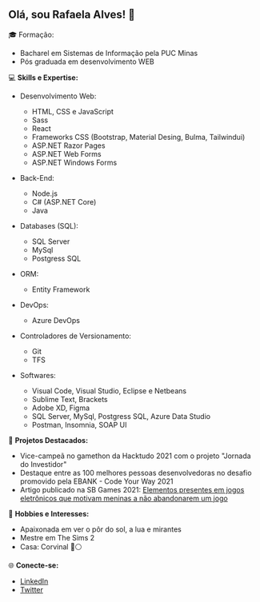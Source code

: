 ## Olá, sou Rafaela Alves! 👋

🎓 Formação: 
- Bacharel em Sistemas de Informação pela PUC Minas
- Pós graduada em desenvolvimento WEB        

💻 **Skills e Expertise:**
- Desenvolvimento Web:
  - HTML, CSS e JavaScript
  - Sass
  - React
  - Frameworks CSS (Bootstrap, Material Desing, Bulma, Tailwindui)
  - ASP.NET Razor Pages
  - ASP.NET Web Forms
  - ASP.NET Windows Forms

- Back-End:
  - Node.js
  - C# (ASP.NET Core)
  - Java

- Databases (SQL):
  - SQL Server
  - MySql
  - Postgress SQL

- ORM:
  - Entity Framework

- DevOps:
  - Azure DevOps
 
- Controladores de Versionamento:
    - Git
    - TFS

- Softwares:
    - Visual Code, Visual Studio, Eclipse e Netbeans
    - Sublime Text, Brackets
    - Adobe XD, Figma
    - SQL Server, MySql, Postgress SQL, Azure Data Studio
    - Postman, Insomnia, SOAP UI

      
🚀 **Projetos Destacados:**
- Vice-campeã no gamethon da Hacktudo 2021 com o projeto "Jornada do Investidor"
- Destaque entre as 100 melhores pessoas desenvolvedoras no desafio promovido pela EBANK - Code Your Way 2021
- Artigo publicado na SB Games 2021: [Elementos presentes em jogos eletrônicos que
motivam meninas a não abandonarem um jogo](https://www.sbgames.org/proceedings2021/CulturaFull/217653.pdf)

🌅 **Hobbies e Interesses:**
- Apaixonada em ver o pôr do sol, a lua e mirantes
- Mestre em The Sims 2
- Casa: Corvinal  🔵⚪

🌐 **Conecte-se:**
- [LinkedIn](seu-linkedin)
- [Twitter](seu-twitter)

